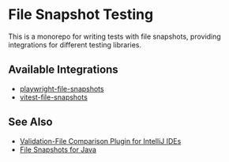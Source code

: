 # File Snapshot Testing

This is a monorepo for writing tests with file snapshots, providing integrations
for different testing libraries.

## Available Integrations

- [playwright-file-snapshots](https://github.com/cronn/file-snapshots/tree/main/packages/playwright-file-snapshots)
- [vitest-file-snapshots](https://github.com/cronn/file-snapshots/tree/main/packages/vitest-file-snapshots)

## See Also

- [Validation-File Comparison Plugin for IntelliJ IDEs](https://github.com/cronn/validation-files-comparison-intellij-plugin)
- [File Snapshots for Java](https://github.com/cronn/validation-file-assertions)
